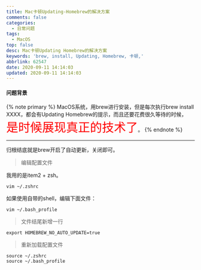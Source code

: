 ```yaml
---
title: Mac卡顿Updating-Homebrew的解决方案
comments: false
categories:
  - 日常问题
tags:
  - MacOS
top: false
desc: Mac卡顿Updating Homebrew的解决方案
keywords: 'brew, install, Updating, Homebrew, 卡顿,'
abbrlink: 62547
date: 2020-09-11 14:14:03
updated: 2020-09-11 14:14:03
---
```


#### 问题背景

{% note primary %}
MacOS系统，用brew进行安装，但是每次执行brew install XXXX，都会有Updating Homebrew的提示，而且还要花费很久等待的时候，<font color='red' size=6.5>是时候展现真正的技术了</font>。
{% endnote %}

<!--more-->
<hr />

归根结底就是brew开启了自动更新，关闭即可。

> 编辑配置文件

我用的是item2 + zsh。
```
vim ~/.zshrc
```
如果使用自带的shell，编辑下面文件：
```
vim ~/.bash_profile
```

> 文件结尾新增一行

```
export HOMEBREW_NO_AUTO_UPDATE=true
```
> 重新加载配置文件

```
source ~/.zshrc
source ~/.bash_profile
```
